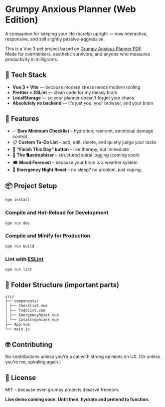# Grumpy Anxious Planner (Web Edition)

A companion for keeping your life (barely) upright — now interactive, responsive, and still slightly passive-aggressive.

This is a Vue 3 pet project based on [Grumpy Anxious Planner PDF](https://katiadobra.gumroad.com/l/grumpyanxiousplanner).  
Made for overthinkers, aesthetic survivors, and anyone who measures productivity in milligrams.

## 🔧 Tech Stack

- **Vue 3 + Vite** — because modern stress needs modern tooling
- **Prettier + ESLint** — clean code for my messy brain
- **LocalStorage** — so your planner doesn't forget your chaos
- **Absolutely no backend** — it’s just you, your browser, and your brain

## 🧩 Features

- ✅ **Bare Minimum Checklist** – hydration, restraint, emotional damage control
- 📋 **Custom To-Do List** – add, edit, delete, and quietly judge your tasks
- 🔁 **“Finish This Day” button** – like therapy, but immediate
- 🐾 **The 🐈astrophizer** – structured spiral logging (coming soon)
- 🗯️ **Mood Forecast** – because your brain is a weather system
- 🛁 **Emergency Night Reset** – no sleep? no problem. just coping.

## 📦 Project Setup

```sh
npm install
```

### Compile and Hot-Reload for Development

```sh
npm run dev
```

### Compile and Minify for Production

```sh
npm run build
```

### Lint with [ESLint](https://eslint.org/)

```sh
npm run lint
```

## 📁 Folder Structure (important parts)

```sh
src/
├── components/
│ ├── Checklist.vue
│ ├── TodoList.vue
│ ├── EmergencyReset.vue
│ └── Catastrophizer.vue
├── App.vue
└── main.js
```

## 🤓 Contributing

No contributions unless you're a cat with strong opinions on UX.
(Or unless you’re me, spiraling again.)

## 📎 License

MIT – because even grumpy projects deserve freedom.

**Live demo coming soon. Until then, hydrate and pretend to function.**
